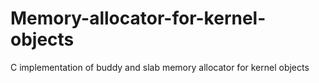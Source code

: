 # Memory-allocator-for-kernel-objects
C implementation of buddy and slab memory allocator for kernel objects
